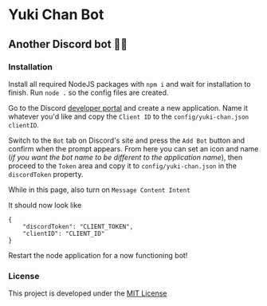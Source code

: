# Yuki Chan Bot
## Another Discord bot :man_shrugging:

### Installation
Install all required NodeJS packages with `npm i` and wait for installation to finish.
Run `node .` so the config files are created.

Go to the Discord [developer portal](https://discordapp.com/developers/applications/) and create a new application.
Name it whatever you'd like and copy the `Client ID` to the `config/yuki-chan.json` `clientID`.

Switch to the `Bot` tab on Discord's site and press the `Add Bot` button and confirm
when the prompt appears.
From here you can set an icon and name (*if you want the bot name to be different
to the application name*), then proceed to the `Token` area and copy it to `config/yuki-chan.json` in the `discordToken` property.

While in this page, also turn on `Message Content Intent`

It should now look like

```
{
	"discordToken": "CLIENT_TOKEN",
	"clientID": "CLIENT_ID"
}
```

Restart the node application for a now functioning bot!

### License
This project is developed under the [MIT License](./LICENSE)
